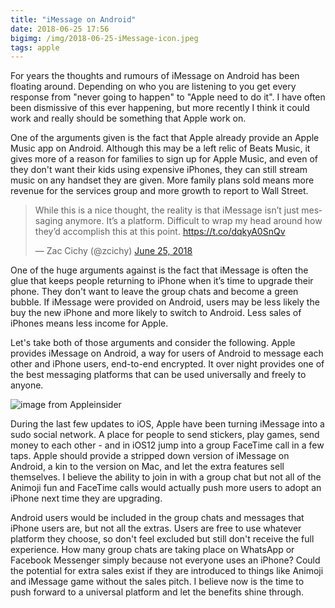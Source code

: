 ```yaml
---
title: "iMessage on Android"
date: 2018-06-25 17:56
bigimg: /img/2018-06-25-iMessage-icon.jpeg
tags: apple
---
```

For years the thoughts and rumours of iMessage on Android has been floating around. Depending on who you are listening to you get every response from "never going to happen" to "Apple need to do it". I have often been dismissive of this ever happening, but more recently I think it could work and really should be something that Apple work on.

One of the arguments given is the fact that Apple already provide an Apple Music app on Android. Although this may be a left relic of Beats Music, it gives more of a reason for families to sign up for Apple Music, and even of they don't want their kids using expensive iPhones, they can still stream music on any handset they are given. More family plans sold means more revenue for the services group and more growth to report to Wall Street.

<blockquote class="twitter-tweet"><p lang="en" dir="ltr">While this is a nice thought, the reality is that iMessage isn’t just messaging anymore. It’s a platform. Difficult to wrap my head around how they’d accomplish this at this point. <a href="https://t.co/dqkyA0SnQv">https://t.co/dqkyA0SnQv</a></p>&mdash; Zac Cichy (@zcichy) <a href="https://twitter.com/zcichy/status/1011155940257615872?ref_src=twsrc%5Etfw">June 25, 2018</a></blockquote> <script async src="https://platform.twitter.com/widgets.js" charset="utf-8"></script>

One of the huge arguments against is the fact that iMessage is often the glue that keeps people returning to iPhone when it’s time to upgrade their phone. They don't want to leave the group chats and become a green bubble. If iMessage were provided on Android, users may be less likely the buy the new iPhone and more likely to switch to Android. Less sales of iPhones means less income for Apple.

Let's take both of those arguments and consider the following. Apple provides iMessage on Android, a way for users of Android to message each other and iPhone users, end-to-end encrypted. It over night provides one of the best messaging platforms that can be used universally and freely to anyone.

![image from Appleinsider](https://gr36.com/img/2018-06-25-iMessage-android.jpeg)

During the last few updates to iOS, Apple have been turning iMessage into a sudo social network. A place for people to send stickers, play games, send money to each other - and in iOS12 jump into a group FaceTime call in a few taps. Apple should provide a stripped down version of iMessage on Android, a kin to the version on Mac, and let the extra features sell themselves. I believe the ability to join in with a group chat but not all of the Animoji fun and FaceTime calls would actually push more users to adopt an iPhone next time they are upgrading.  

Android users would be included in the group chats and messages that iPhone users are, but not all the extras. Users are free to use whatever platform they choose, so don't feel excluded but still don't receive the full experience. How many group chats are taking place on WhatsApp or Facebook Messenger simply because not everyone uses an iPhone? Could the potential for extra sales exist if they are introduced to things like Animoji and iMessage game without the sales pitch. I believe now is the time to push forward to a universal platform and let the benefits shine through.  
